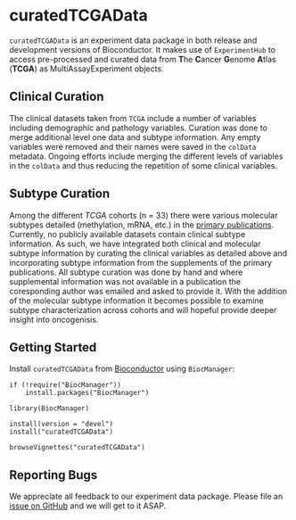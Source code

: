 # curatedTCGAData

`curatedTCGAData` is an experiment data package in both release and development
versions of Bioconductor. It makes use of `ExperimentHub` to access
pre-processed and curated data from **T**he **C**ancer **G**enome **A**tlas
(**TCGA**) as MultiAssayExperiment objects.

## Clinical Curation

The clinical datasets taken from `TCGA` include a number of variables including
demographic and pathology variables. Curation was done to merge additional
level one data and subtype information. Any empty variables were removed and
their names were saved in the `colData` metadata. Ongoing efforts include merging
the different levels of variables in the `colData` and thus reducing the
repetition of some clinical variables.

## Subtype Curation

Among the different *TCGA* cohorts (n = 33) there were various molecular subtypes
detailed (methylation, mRNA, etc.) in the [primary publications][]. Currently,
no publicly available datasets contain clinical subtype information. As such,
we have integrated both clinical and molecular subtype information by curating
the clinical variables as detailed above and incorporating subtype information
from the supplements of the primary publications. All subtype curation was done
by hand and where supplemental information was not available in a publication
the coresponding author was emailed and asked to provide it. With the addition
of the molecular subtype information it becomes possible to examine subtype
characterization across cohorts and will hopeful provide deeper insight into
oncogenisis. 

## Getting Started

Install `curatedTCGAData` from [Bioconductor][] using `BiocManager`:

```
if (!require("BiocManager"))
    install.packages("BiocManager")

library(BiocManager)

install(version = "devel")
install("curatedTCGAData")

browseVignettes("curatedTCGAData")
```

## Reporting Bugs

We appreciate all feedback to our experiment data package. 
Please file an [issue on GitHub][] and we will get to it ASAP.

[primary publications]: https://www.zotero.org/groups/tcga_research_network_publications/items
[issue on GitHub]: https://github.com/waldronlab/curatedTCGAData/issues
[Bioconductor]: https://bioconductor.org/
